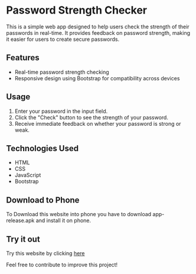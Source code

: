 # Password Strength Checker
This is a simple web app designed to help users check the strength of their passwords in real-time. It provides feedback on password strength, making it easier for users to create secure passwords.

## Features
- Real-time password strength checking
- Responsive design using Bootstrap for compatibility across devices

## Usage
1. Enter your password in the input field.
2. Click the "Check" button to see the strength of your password.
3. Receive immediate feedback on whether your password is strong or weak.

## Technologies Used
- HTML
- CSS
- JavaScript
- Bootstrap

## Download to Phone
To Download this website into phone you have to download app-release.apk and install it on phone.

## Try it out
Try this website by clicking [here](https://harshit2012.github.io/Password_Strength_Checker/)

Feel free to contribute to improve this project!
